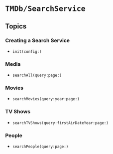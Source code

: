 # ``TMDb/SearchService``

## Topics

### Creating a Search Service

- ``init(config:)``

### Media

- ``searchAll(query:page:)``

### Movies

- ``searchMovies(query:year:page:)``

### TV Shows

- ``searchTVShows(query:firstAirDateYear:page:)``

### People

- ``searchPeople(query:page:)``
